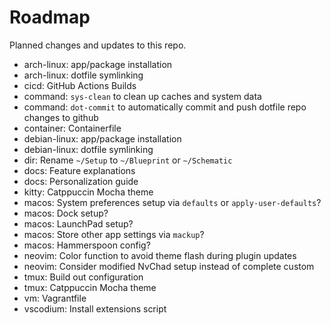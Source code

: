 # Roadmap

Planned changes and updates to this repo.

- arch-linux: app/package installation
- arch-linux: dotfile symlinking
- cicd: GitHub Actions Builds
- command: `sys-clean` to clean up caches and system data
- command: `dot-commit` to automatically commit and push dotfile repo changes to
  github
- container: Containerfile
- debian-linux: app/package installation
- debian-linux: dotfile symlinking
- dir: Rename `~/Setup` to `~/Blueprint` or `~/Schematic`
- docs: Feature explanations
- docs: Personalization guide
- kitty: Catppuccin Mocha theme
- macos: System preferences setup via `defaults` or `apply-user-defaults`?
- macos: Dock setup?
- macos: LaunchPad setup?
- macos: Store other app settings via `mackup`?
- macos: Hammerspoon config?
- neovim: Color function to avoid theme flash during plugin updates
- neovim: Consider modified NvChad setup instead of complete custom
- tmux: Build out configuration
- tmux: Catppuccin Mocha theme
- vm: Vagrantfile
- vscodium: Install extensions script
